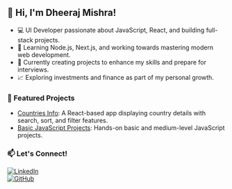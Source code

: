 
## 👋 Hi, I'm Dheeraj Mishra!

- 💻 UI Developer passionate about JavaScript, React, and building full-stack projects.
- 🚀 Learning Node.js, Next.js, and working towards mastering modern web development.
- 🌱 Currently creating projects to enhance my skills and prepare for interviews.
- 📈 Exploring investments and finance as part of my personal growth.

### 🌟 Featured Projects
- [Countries Info](https://github.com/dheeraj08mishra/Countries-Info): A React-based app displaying country details with search, sort, and filter features.
- [Basic JavaScript Projects](https://github.com/dheeraj08mishra/full-stack/tree/main/Javascript/Basic%20Project): Hands-on basic and medium-level JavaScript projects.

### 📫 Let's Connect!
[![LinkedIn](https://img.shields.io/badge/LinkedIn-Dheeraj-blue?style=flat-square)](https://linkedin.com/in/dheeraj08mishra)  
[![GitHub](https://img.shields.io/badge/GitHub-Dheeraj-black?style=flat-square)](https://github.com/dheeraj08mishra)

